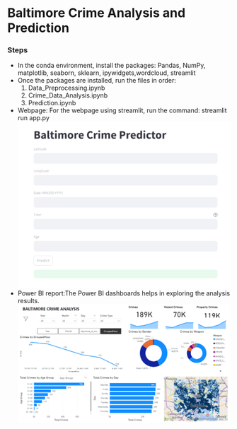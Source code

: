 # Baltimore Crime Analysis and Prediction

### Steps

* In the conda environment, install the packages: Pandas, NumPy, matplotlib, seaborn, sklearn, ipywidgets,wordcloud, streamlit
* Once the packages are installed, run the files in order:
    1. Data_Preprocessing.ipynb
    2. Crime_Data_Analysis.ipynb
    3. Prediction.ipynb
* Webpage: For the webpage using streamlit, run the command: streamlit run app.py
    ![alt text](images/webpage_img.png)
* Power BI report:The Power BI dashboards helps in exploring the analysis results.
    ![alt text](images/powerBI_dashboard_img.png)

     